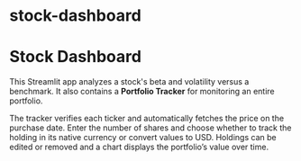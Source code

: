 # stock-dashboard
# Stock Dashboard

This Streamlit app analyzes a stock's beta and volatility versus a benchmark. It also contains a **Portfolio Tracker** for monitoring an entire portfolio.

The tracker verifies each ticker and automatically fetches the price on the purchase date. Enter the number of shares and choose whether to track the holding in its native currency or convert values to USD. Holdings can be edited or removed and a chart displays the portfolio’s value over time.
